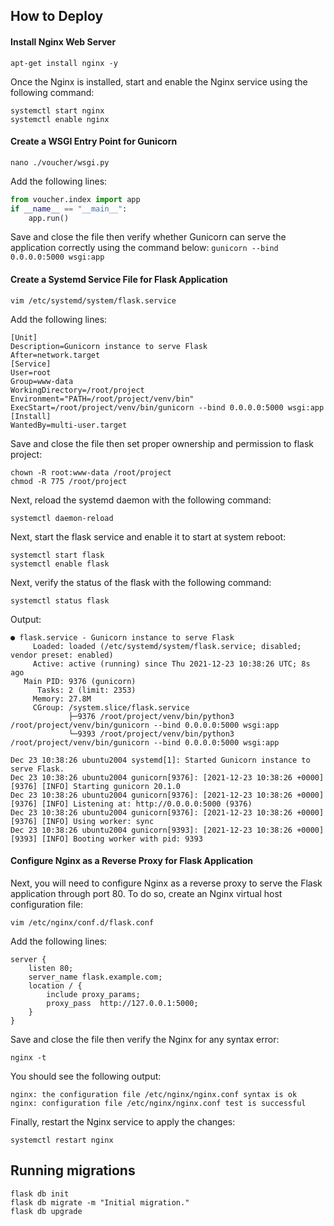 ## How to Deploy

#### Install Nginx Web Server

```shell
apt-get install nginx -y
```

Once the Nginx is installed, start and enable the Nginx service using the following command:
```shell
systemctl start nginx
systemctl enable nginx
```

#### Create a WSGI Entry Point for Gunicorn

`nano ./voucher/wsgi.py`

Add the following lines:
```python
from voucher.index import app
if __name__ == "__main__":
    app.run()
```

Save and close the file then verify whether Gunicorn can serve the application correctly using the command below:
`gunicorn --bind 0.0.0.0:5000 wsgi:app`

#### Create a Systemd Service File for Flask Application
`vim /etc/systemd/system/flask.service`

Add the following lines:

```shell
[Unit]
Description=Gunicorn instance to serve Flask
After=network.target
[Service]
User=root
Group=www-data
WorkingDirectory=/root/project
Environment="PATH=/root/project/venv/bin"
ExecStart=/root/project/venv/bin/gunicorn --bind 0.0.0.0:5000 wsgi:app
[Install]
WantedBy=multi-user.target
```

Save and close the file then set proper ownership and permission to flask project:
```shell
chown -R root:www-data /root/project
chmod -R 775 /root/project
```

Next, reload the systemd daemon with the following command:

```shell
systemctl daemon-reload
```

Next, start the flask service and enable it to start at system reboot:

```shell
systemctl start flask
systemctl enable flask
```

Next, verify the status of the flask with the following command:
```shell
systemctl status flask
```

Output:
```shell
● flask.service - Gunicorn instance to serve Flask
     Loaded: loaded (/etc/systemd/system/flask.service; disabled; vendor preset: enabled)
     Active: active (running) since Thu 2021-12-23 10:38:26 UTC; 8s ago
   Main PID: 9376 (gunicorn)
      Tasks: 2 (limit: 2353)
     Memory: 27.8M
     CGroup: /system.slice/flask.service
             ├─9376 /root/project/venv/bin/python3 /root/project/venv/bin/gunicorn --bind 0.0.0.0:5000 wsgi:app
             └─9393 /root/project/venv/bin/python3 /root/project/venv/bin/gunicorn --bind 0.0.0.0:5000 wsgi:app

Dec 23 10:38:26 ubuntu2004 systemd[1]: Started Gunicorn instance to serve Flask.
Dec 23 10:38:26 ubuntu2004 gunicorn[9376]: [2021-12-23 10:38:26 +0000] [9376] [INFO] Starting gunicorn 20.1.0
Dec 23 10:38:26 ubuntu2004 gunicorn[9376]: [2021-12-23 10:38:26 +0000] [9376] [INFO] Listening at: http://0.0.0.0:5000 (9376)
Dec 23 10:38:26 ubuntu2004 gunicorn[9376]: [2021-12-23 10:38:26 +0000] [9376] [INFO] Using worker: sync
Dec 23 10:38:26 ubuntu2004 gunicorn[9393]: [2021-12-23 10:38:26 +0000] [9393] [INFO] Booting worker with pid: 9393
```

#### Configure Nginx as a Reverse Proxy for Flask Application
Next, you will need to configure Nginx as a reverse proxy to serve the Flask application through port 80. To do so, create an Nginx virtual host configuration file:

```shell
vim /etc/nginx/conf.d/flask.conf
```

Add the following lines:

```shell
server {
    listen 80;
    server_name flask.example.com;
    location / {
        include proxy_params;
        proxy_pass  http://127.0.0.1:5000;
    }
}
```

Save and close the file then verify the Nginx for any syntax error:

```shell
nginx -t
```

You should see the following output:

```
nginx: the configuration file /etc/nginx/nginx.conf syntax is ok
nginx: configuration file /etc/nginx/nginx.conf test is successful
```

Finally, restart the Nginx service to apply the changes:

```shell
systemctl restart nginx
```

## Running migrations

```shell
flask db init
flask db migrate -m "Initial migration."
flask db upgrade
```
